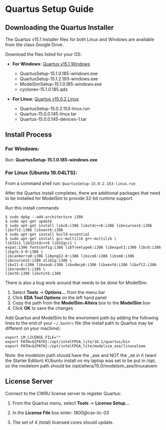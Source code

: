 # Quartus Setup Guide

## Downloading the Quartus Installer

The Quartus v15.1 Installer files for both Linux and Windows are available from the class Google Drive.

Download the files listed for your OS:

* **For Windows**: [Quartus v15.1 Windows](https://drive.google.com/drive/u/1/folders/0B3gj26Jx7aigTVdXYl9DMm5ES28)
  * QuartusSetup-15.1.0.185-windows.exe
  * QuartusSetup-15.1.2.193-windows.exe 
  * ModelSimSetup-15.1.0.185-windows.exe
  * cyclonev-15.1.0.185.qdz

* **For Linux**: [Quartus v15.0.2 Linux](https://drive.google.com/drive/u/1/folders/0B3gj26Jx7aigODZFeWRvMXVELWc)
  * QuartusSetup-15.0.2.153-linux.run
  * Quartus-15.0.0.145-linux.tar
  * Quartus-15.0.0.145-devices-1.tar

## Install Process

### For Windows: 

Run: **QuartusSetup-15.1.0.185-windows.exe**

### For Linux (Ubuntu 16.04LTS): 

From a command shell run: `QuartusSetup-15.0.2.153-linux.run`

After the Quartus install completes, there are additional packages that need to be installed for ModelSim to provide 32-bit runtime support.

Run this install commands

```
$ sudo dpkg --add-architecture i386
$ sudo apt-get update
$ sudo apt-get install libc6:i386 libstdc++6:i386 libncurses5:i386 libxft2:i386 libxext6:i386
$ sudo apt-get install build-essential 
$ sudo apt-get install gcc-multilib g++-multilib \ 
lib32z1 lib32stdc++6 lib32gcc1 \ 
expat:i386 fontconfig:i386 libfreetype6:i386 libexpat1:i386 libc6:i386 libgtk-3-0:i386 \ 
libcanberra0:i386 libpng12-0:i386 libice6:i386 libsm6:i386 libncurses5:i386 zlib1g:i386 \ 
libx11-6:i386 libxau6:i386 libxdmcp6:i386 libxext6:i386 libxft2:i386 libxrender1:i386 \ 
libxt6:i386 libxtst6:i386

```

There is also a bug work around that needs to be done for ModelSim:

1. Select **Tools** -> **Options...** from the menu bar
2. Click **EDA Tool Options** on the left hand panel
3. Copy the path from the **ModelSim-Altera** box to the **ModelSim** box
4. Click **OK** to save the changes

Add Quartus and ModelSim to the enviroment path by adding the following lines to the end of your `~/.bashrc` file (the install path to Quartus may be different on your machine):

```
export LM_LICENSE_FILE=""
export PATH=${PATH}:/opt/intelFPGA_lite/16.1/quartus/bin
export PATH=${PATH}:/opt/intelFPGA_lite/modelsim_ase/linuxaloem
```

Note: the modelsim path should have the _ase and NOT the _ae in it (want the Starter Edition)
KUbuntu install on my laptop was set to be put in /opt, so the 
modelsim path should be /opt/altera/15.0/modelsim_ase/linuxaloem

## License Server

Connect to the CWRU license server to register Quartus:

1. From the Quartus menu, select **Tools** -> **License Setup...**

1. In the **License File** box enter: _1800@cse-lic-03_

1. The set of 4 (total) licensed cores should update.




